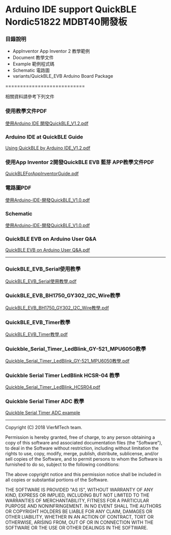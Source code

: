 Arduino IDE support QuickBLE Nordic51822 MDBT40開發板
===========================

### 目錄說明

* AppInventor App Inventor 2 	教學範例
* Document					教學文件
* Example						範例程式碼
* Schematic					電路圖
* variants/QuickBLE_EVB		Arduino Board Package

===========================


相關資料請參考下列文件

### 使用教學文件PDF
[使用Arduino IDE 開發QuickBLE_V1.2.pdf](https://github.com/VierMTech/QuickBLE_Nrf51822_Arduino_IDE/blob/master/Document/%E4%BD%BF%E7%94%A8Arduino%20IDE%20%E9%96%8B%E7%99%BCQuickBLE_V1.2.pdf "教學")

### Arduino IDE at QuickBLE Guide
[Using QuickBLE by Arduino IDE_V1.2.pdf](https://github.com/VierMTech/QuickBLE_Nrf51822_Arduino_IDE/blob/master/Document/Using%20QuickBLE%20by%20Arduino%20IDE_V1.2.pdf "Guide")

### 使用App Inventor 2開發QuickBLE EVB 藍芽 APP教學文件PDF
[QuickBLEForAppInventorGuide.pdf](https://github.com/VierMTech/QuickBLE_Nrf51822_Arduino_IDE/blob/master/Document/QuickBLEForAppInventorGuide.pdf "QuickBLEForAppInventorGuide.pdf")


### 電路圖PDF
[使用Arduino-IDE-開發QuickBLE_V1.0.pdf](https://github.com/VierMTech/QuickBLE_Nrf51822_Arduino_IDE/blob/master/Document/QuickBLE%20V11%20-%202018%2008%2017.pdf "電路圖")

### Schematic
[使用Arduino-IDE-開發QuickBLE_V1.0.pdf](https://github.com/VierMTech/QuickBLE_Nrf51822_Arduino_IDE/blob/master/Document/QuickBLE%20V11%20-%202018%2008%2017.pdf "Schematic")

### QuickBLE EVB on Arduino User Q&A
[QuickBLE EVB on Arduino User Q&A.pdf](https://github.com/VierMTech/QuickBLE_Nrf51822_Arduino_IDE/blob/master/Document/QuickBLE%20EVB%20on%20Arduino%20User%20Q%26A.pdf "QuickBLE EVB on Arduino User Q&A")

--------------------------------------
### QuickBLE_EVB_Serial使用教學
[QuickBLE_EVB_Serial使用教學.pdf](https://github.com/VierMTech/QuickBLE_Nrf51822_Arduino_IDE/blob/master/Document/QuickBLE_EVB_Serial%E4%BD%BF%E7%94%A8%E6%95%99%E5%AD%B8.pdf "QuickBLE_EVB_Serial使用教學.pdf")

### QuickBLE_EVB_BH1750_GY302_I2C_Wire教學
[QuickBLE_EVB_BH1750_GY302_I2C_Wire教學.pdf](https://github.com/VierMTech/QuickBLE_Nrf51822_Arduino_IDE/blob/master/Document/QuickBLE_EVB_BH1750_GY302_I2C_Wire%E6%95%99%E5%AD%B8.pdf "QuickBLE_EVB_BH1750_GY302_I2C_Wire教學.pdf")

### QuickBLE_EVB_Timer教學
[QuickBLE_EVB_Timer教學.pdf](https://github.com/VierMTech/QuickBLE_Nrf51822_Arduino_IDE/blob/master/Document/QuickBLE_EVB_Timer%E6%95%99%E5%AD%B8.pdf "QuickBLE_EVB_Timer教學.pdf")

### Quickble_Serial_Timer_LedBlink_GY-521_MPU6050教學
[Quickble_Serial_Timer_LedBlink_GY-521_MPU6050教學.pdf](https://github.com/VierMTech/QuickBLE_Nrf51822_Arduino_IDE/blob/master/Document/Quickble_Serial_Timer_LedBlink_GY-521_MPU6050%E6%95%99%E5%AD%B8.pdf "Quickble_Serial_Timer_LedBlink_GY-521_MPU6050教學.pdf")

### Quickble Serial Timer LedBlink HCSR-04 教學
[Quickble_Serial_Timer_LedBlink_HCSR04.pdf](https://github.com/VierMTech/QuickBLE_Nrf51822_Arduino_IDE/blob/master/Document/Quickble_Serial_Timer_LedBlink_HCSR04.pdf "Quickble_Serial_Timer_LedBlink_HCSR04.pdf")

### Quickble Serial Timer ADC 教學
[Quickble Serial Timer ADC example](https://github.com/VierMTech/QuickBLE_Nrf51822_Arduino_IDE/blob/master/Document/QuickBLE_EVB_Timer_ADC%E4%BD%BF%E7%94%A8%E6%96%B9%E6%B3%95.pdf "Quickble Serial Timer ADC")


--------------------------------------

Copyright (C) 2018 VierMTech team.

Permission is hereby granted, free of charge, to any person obtaining a copy of this software and associated documentation files (the "Software"), to deal in the Software without restriction, including without limitation the rights to use, copy, modify, merge, publish, distribute, sublicense, and/or sell copies of the Software, and to permit persons to whom the Software is furnished to do so, subject to the following conditions:

The above copyright notice and this permission notice shall be included in all copies or substantial portions of the Software.

THE SOFTWARE IS PROVIDED "AS IS", WITHOUT WARRANTY OF ANY KIND, EXPRESS OR IMPLIED, INCLUDING BUT NOT LIMITED TO THE WARRANTIES OF MERCHANTABILITY, FITNESS FOR A PARTICULAR PURPOSE AND NONINFRINGEMENT. IN NO EVENT SHALL THE AUTHORS OR COPYRIGHT HOLDERS BE LIABLE FOR ANY CLAIM, DAMAGES OR OTHER LIABILITY, WHETHER IN AN ACTION OF CONTRACT, TORT OR OTHERWISE, ARISING FROM, OUT OF OR IN CONNECTION WITH THE SOFTWARE OR THE USE OR OTHER DEALINGS IN THE SOFTWARE.
